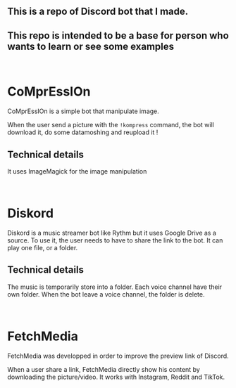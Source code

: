 This is a repo of Discord bot that I made.
----
This repo is intended to be a base for person who wants to learn or see some examples
----

<br>

# CoMprEssIOn
CoMprEssIOn is a simple bot that manipulate image.

When the user send a picture with the `!kompress` command, the bot will download it, do some datamoshing and reupload it !

## Technical details
It uses ImageMagick for the image manipulation

<br>

# Diskord
Diskord is a music streamer bot like Rythm but it uses Google Drive as a source. To use it, the user needs to have to share the link to the bot. It can play one file, or a folder.

## Technical details
The music is temporarily store into a folder. Each voice channel have their own folder. When the bot leave a voice channel, the folder is delete.

<br>

# FetchMedia
FetchMedia was developped in order to improve the preview link of Discord.

When a user share a link, FetchMedia directly show his content by downloading the picture/video. It works with Instagram, Reddit and TikTok.
